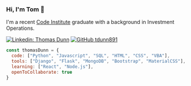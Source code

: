 ### Hi, I'm Tom 👋

I'm a recent [Code Institute](https://codeinstitute.net/about-us/) graduate with a background in Investment Operations.

[![Linkedin: Thomas Dunn](https://img.shields.io/badge/-LinkedIn-blue?style=flat-square&logo=Linkedin&logoColor=white&link=https://www.linkedin.com/in/thomas-dunn-689b0168/)](https://www.linkedin.com/in/thomas-dunn-689b0168/)
[![GitHub tdunn891](https://img.shields.io/github/followers/tdunn891?label=follow&style=social)](https://github.com/tdunn891)

```javascript
const thomasDunn = {
  code: ["Python", "Javascript", "SQL", "HTML", "CSS", "VBA"],
  tools: ["Django", "Flask", "MongoDB", "Bootstrap", "MaterialCSS"],
  learning: ["React", "Node.js"],
  openToCollaborate: true
}
```

<!--

- 🔭 I’m currently working on ...
- 🌱 I’m currently learning ...
- 👯 I’m looking to collaborate on ...
- 🤔 I’m looking for help with ...
- 💬 Ask me about ...
- 📫 How to reach me: ...
- 😄 Pronouns: ...
- ⚡ Fun fact: ...
-->
